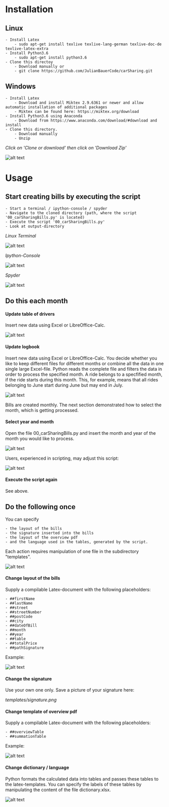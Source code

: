 # Installation
## Linux
    - Install Latex
        - sudo apt-get install texlive texlive-lang-german texlive-doc-de texlive-latex-extra
    - Install Python3.6
        - sudo apt-get install python3.6
    - Clone this directoy
        - Download manually or
        - git clone https://github.com/JulianBauerCode/carSharing.git

## Windows
    - Install Latex
        - Download and install Miktex 2.9.6361 or newer and allow automatic installation of additional packages
        - Miktex can be found here: https://miktex.org/download
    - Install Python3.6 using Anaconda
        - Download from https://www.anaconda.com/download/#download and install
    - Clone this directory.
        - Download manually
        - Unzip

*Click on 'Clone or download' then click on 'Download Zip'*

![alt text](https://raw.githubusercontent.com/JulianBauerCode/pictures/master/carSharing/download.png)

# Usage

## Start creating bills by executing the script
    - Start a terminal / ipython-console / spyder
    - Navigate to the cloned directory (path, where the script '00_carSharingBills.py' is located)
    - Execute the script '00_carSharingBills.py'
    - Look at output-directory

*Linux Terminal*

![alt text](https://raw.githubusercontent.com/JulianBauerCode/pictures/master/carSharing/start.png)

*Ipython-Console*

![alt text](https://raw.githubusercontent.com/JulianBauerCode/pictures/master/carSharing/complete.png)

*Spyder*

![alt text](https://raw.githubusercontent.com/JulianBauerCode/pictures/master/carSharing/spyder.png)

## Do this each month

#### Update table of drivers
Insert new data using Excel or LibreOffice-Calc.

![alt text](https://raw.githubusercontent.com/JulianBauerCode/pictures/master/carSharing/tableOfDrivers.png)

#### Update logbook
Insert new data using Excel or LibreOffice-Calc.
You decide whether you like to keep different files for different months or combine all the data in one single large Excel-file.
Python reads the complete file and filters the data in order to process the specified month.
A ride belongs to a specfified month, if the ride starts during this month.
This, for example,  means that all rides belonging to June start during June but may end in July.

![alt text](https://raw.githubusercontent.com/JulianBauerCode/pictures/master/carSharing/logbook.png)

Bills are created monthly.
The next section demonstrated how to select the month, which is getting processed.

#### Select year and month
Open the file 00_carSharingBills.py and insert the month and year of the month you would like to process.

![alt text](https://raw.githubusercontent.com/JulianBauerCode/pictures/master/carSharing/changeMonth.png)

Users, experienced in scripting, may adjust this script:

![alt text](https://raw.githubusercontent.com/JulianBauerCode/pictures/master/carSharing/advanced.png)

#### Execute the script again

See above.

## Do the following once

You can specify

    - the layout of the bills
    - the signature inserted into the bills
    - the layout of the overview pdf
    - and the language used in the tables, generated by the script.

Each action requires manipulation of one file in the subdirectory "templates".

![alt text](https://raw.githubusercontent.com/JulianBauerCode/pictures/master/carSharing/structure.png)


#### Change layout of the bills

Supply a compilable Latex-document with the following placeholders:

    - ##firstName
    - ##lastName
    - ##street
    - ##streetNumber
    - ##postCode
    - ##city
    - ##dateOfBill
    - ##month
    - ##year
    - ##table
    - ##totalPrice
    - ##pathSignature

Example:

![alt text](https://raw.githubusercontent.com/JulianBauerCode/pictures/master/carSharing/exampleSingleUser.png)

#### Change the signature

Use your own one only.
Save a picture of your signature here:

*templates/signature.png*

#### Change template of overview pdf

Supply a compilable Latex-document with the following placeholders:

    - ##overviewTable
    - ##summationTable

Example:

![alt text](https://raw.githubusercontent.com/JulianBauerCode/pictures/master/carSharing/exampleOverview.png)

#### Change dictionary / language

Python formats the calculated data into tables and passes these tables to the latex-templates.
You can specify the labels of these tables by manipulating the content of the file dictionary.xlsx.

![alt text](https://raw.githubusercontent.com/JulianBauerCode/pictures/master/carSharing/dictionary.png)


















<!--
# Create an environment:
#conda create --name car6 python=3.6
# Active the environment:
source activate template
# Create requirements.txt:
conda list --explicit > requirements.txt
# Create environment from requirements.txt:
#conda env create template2 --file requirements.txt
-->
